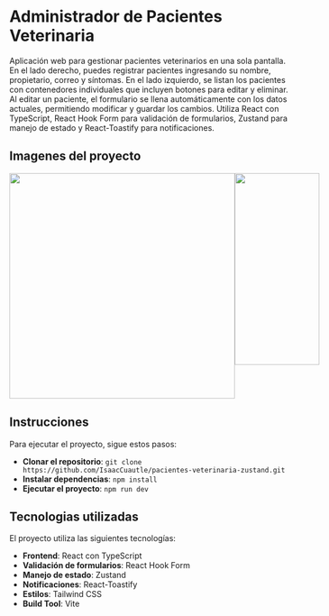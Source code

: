# Administrador de Pacientes Veterinaria

Aplicación web para gestionar pacientes veterinarios en una sola pantalla. En el lado derecho, puedes registrar pacientes ingresando su nombre, propietario, correo y síntomas. En el lado izquierdo, se listan los pacientes con contenedores individuales que incluyen botones para editar y eliminar. Al editar un paciente, el formulario se llena automáticamente con los datos actuales, permitiendo modificar y guardar los cambios. Utiliza React con TypeScript, React Hook Form para validación de formularios, Zustand para manejo de estado y React-Toastify para notificaciones.

## Imagenes del proyecto

<div
  class="imagenes"  
  style="
  display: flex;"
>
<img 
  style="
    width: 400px; 
    heigth: 100px; "
  src='https://github.com/user-attachments/assets/5450c624-0aea-4688-97c1-3261f651e872' 
/>
<img 
  style="
    width: 150px; 
    heigth: 500px;"
  height="340"
  src='https://github.com/user-attachments/assets/340b7b08-0802-441d-a971-15c962ea49df'  
/>
</div>

## Instrucciones

Para ejecutar el proyecto, sigue estos pasos:
- **Clonar el repositorio**: `git clone https://github.com/IsaacCuautle/pacientes-veterinaria-zustand.git`
- **Instalar dependencias**: `npm install`
- **Ejecutar el proyecto**: `npm run dev`

## Tecnologias utilizadas

El proyecto utiliza las siguientes tecnologías:

- **Frontend**: React con TypeScript
- **Validación de formularios**: React Hook Form
- **Manejo de estado**: Zustand
- **Notificaciones**: React-Toastify
- **Estilos**: Tailwind CSS
- **Build Tool**: Vite

